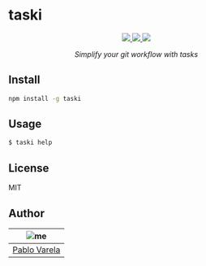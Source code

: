 # taski

<p align="center">
  <a href="https://travis-ci.org/pablopunk/taski"><img src="https://img.shields.io/travis/pablopunk/taski.svg" /> </a>
  <a href="https://github.com/pablopunk/miny"><img src="https://img.shields.io/badge/made_with-miny-1eced8.svg" /> </a>
  <a href="https://www.npmjs.com/package/taski"><img src="https://img.shields.io/npm/dt/taski.svg" /></a>
</p>

<p align="center">
  <i>Simplify your git workflow with tasks</i>
</p>


## Install

```sh
npm install -g taski
```


## Usage

```bash
$ taski help
```


## License

MIT


## Author

| ![me](https://gravatar.com/avatar/fa50aeff0ddd6e63273a068b04353d9d?size=100)           |
| --------------------------------- |
| [Pablo Varela](https://pablo.life)   |

